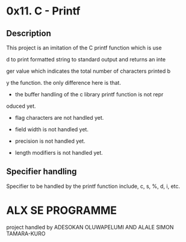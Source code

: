 # 0x11. C - Printf

## Description

This project is an imitation of the C printf function which is use

d to print formatted string to standard output and returns an inte

ger value which indicates the total number of characters printed b

y the function. the only difference here is that.

- the buffer handling of the c library printf function is not repr

oduced yet.

- flag characters are not handled yet.

- field width is not handled yet.

- precision is not handled yet.

- length modifiers is not handled yet.

## Specifier handling

Specifier to be handled by the printf function include, c, s, %, d, i, etc.

# ALX SE PROGRAMME

project handled by ADESOKAN OLUWAPELUMI AND ALALE SIMON TAMARA-KURO  
